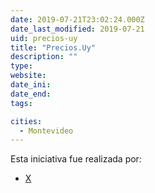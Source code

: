 ```yaml
---
date: 2019-07-21T23:02:24.000Z
date_last_modified: 2019-07-21
uid: precios-uy
title: "Precios.Uy"
description: ""
type: 
website: 
date_ini: 
date_end: 
tags:

cities: 
  - Montevideo
---
```


Esta iniciativa fue realizada por:

- [X](/i/ministerio-de-economia.html)
